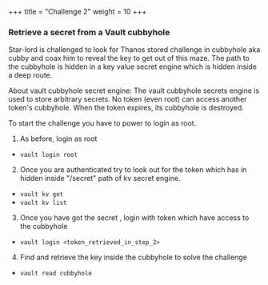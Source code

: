 +++
title = "Challenge 2"
weight = 10
+++

### Retrieve a secret from a Vault cubbyhole

Star-lord is challenged to look for Thanos stored challenge in cubbyhole aka cubby and coax him to reveal the key to get out of this maze. The path to the cubbyhole is hidden in a key value secret engine which is hidden inside a deep route.

About vault cubbyhole secret engine: The vault cubbyhole secrets engine is used to store arbitrary secrets. No token (even root) can access another token's cubbyhole. When the token expires, its cubbyhole is destroyed.

To start the challenge you have to power to login as root.

1. As before, login as root
  - `vault login root`

2. Once you are authenticated try to look out for the token which has in hidden inside "/secret" path of kv secret engine.
  - `vault kv get`
  - `vault kv list`

3. Once you have got the secret , login with token which have access to the cubbyhole
  - `vault login <token_retrieved_in_step_2>`

4. Find and retrieve the key inside the cubbyhole to solve the challenge
 - `vault read cubbyhole`



